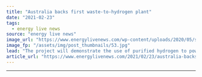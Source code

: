 ```yaml
---
title: "Australia backs first waste-to-hydrogen plant"
date: "2021-02-23"
tags: 
  - energy live news
source: "energy live news"
image_url: "https://www.energylivenews.com/wp-content/uploads/2020/05/shutterstock_712781533.jpg"
image_fp: "/assets/img/post_thumbnails/53.jpg"
lead: "The project will demonstrate the use of purified hydrogen to power a fuel cell vehicle"
article_url: "https://www.energylivenews.com/2021/02/23/australia-backs-first-waste-to-hydrogen-plant/"
---
```


---
